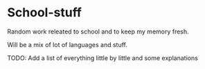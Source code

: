 # School-stuff
Random work releated to school and to keep my memory fresh.

Will be a mix of lot of languages and stuff.

TODO:
Add a list of everything little by little and some explanations